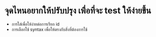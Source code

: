 # จุดไหนอยากให้ปรับปรุง เพื่อที่จะ test ให้ง่ายขึ้น
- การใส่เพื่อให้ง่ายต่อการเรียก id 
- การเลือกใช้ syntax เพื่อให้ตรงกับสิ่งที่ต้องการใช้ 
